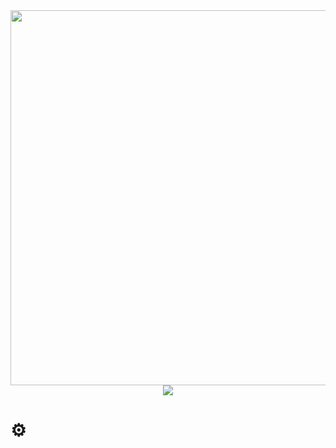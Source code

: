 <div align="center">
  <img src="https://graph.org/file/ebb0d85faab06c034ed4c.jpg" width="600">
</div>

<div align="center">
  <img src="https://readme-typing-svg.herokuapp.com?color=DC143C&center=true&lines=──+「+TAMANNA+ダ+ROBOT+」+──;An+Advanced+Group+Management+Bot.&width=600&height=180">
</div>

# ⚙️ 
